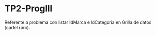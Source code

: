 # TP2-ProgIII
Referente a problema con listar IdMarca e IdCategoria en  Grilla de datos (cartel raro).
